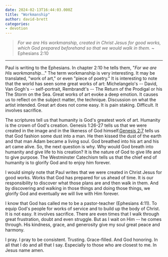 ```yaml
---
date: 2024-02-13T16:44:03.000Z
title: "Workmanship"
author: david-brett
categories:
- devotion
---
```

> *For we are His workmanship, created in Christ Jesus for good works, which God prepared beforehand so that we would walk in them.* ~ Ephesians 2:10
* * *
Paul is writing to the Ephesians. In chapter 2:10 he tells them, "*For we are His workmanship*..." The term workmanship is very interesting. It may be translated, "work of art," or even "piece of poetry." It is interesting to note that the world has seen some great works of art: Michelangelo's -- David, Van Gogh's -- self-portrait, Rembrandt's -- The Return of the Prodigal or his The Storm on the Sea. Great works of art evoke a deep emotion. It causes us to reflect on the subject matter, the technique. Discussion on what the artist intended. Great art does not come easy. It is pain staking. Difficult. It involves sacrifice.

The scriptures tell us that humanity is God's greatest work of art. Humanity is the crown of God's creation. Genesis 1:26-27 tells us that we were created in the image and in the likeness of God himself.[Genesis 2:7](https://www.biblegateway.com/passage/?search=Ephesians%202&version=NASB1995) tells us that God fashion some dust into a man. He then kissed the dust of the earth and that man Adam became a living soul. God breathed into his art and his art came alive. So, the next question is why. Why would God breath into humanity and give life to his creation? It is the nature of God to give life and to give purpose. The Westminster Catechism tells us that the chief end of humanity is to glorify God and to enjoy him forever.

I would simply note that Paul writes that we were created in Christ Jesus for good works. Works that God has prepared for us ahead of time. It is our responsibility to discover what those plans are and then walk in them. And by discovering and walking in those things and doing those things, we glorify God and eventually we will live with Him forever.

I know that God has called me to be a pastor-teacher (Ephesians 4:11). To equip God's people for works of service and to build up the body of Christ. It is not easy. It involves sacrifice. There are even times that I walk through great frustration, doubt and even struggle. But as I wait on Him -- he comes through. His kindness, grace, and generosity give my soul great peace and harmony.

I pray. I pray to be consistent. Trusting. Grace-filled. And God honoring. In all that I do and all that I say. Especially to those who are closest to me. In Jesus name amen.